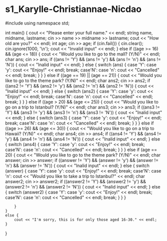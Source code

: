 # s1_Karylle-Christiannae-Nicdao
#include <iostream>
using namespace std;

int main() {
	cout << "Please enter your full name." << endl;
	string name, midname, lastname;
	cin >> name >> midname >> lastname;
	cout << "How old are you?" << endl;
	int age;
	cin >> age;
	if (cin.fail()) {
		cin.clear();
		cin.ignore(1000, '\n');
		cout << "Invalid input" << endl;
	}
	else if ((age >= 16) && (age <= 18)) {
		cout << "Would you like to go to the mall? (Y/N)" << endl;
		char ans;
		cin >> ans;
		if ((ans != 'Y') && (ans != 'y') && (ans != 'n') && (ans != 'N')) {
			cout << "Inalid input" << endl;
		}
		else {
			switch (ans) {
			case 'Y':
			case 'y':
				cout << "Enjoy!" << endl;
				break;
			case'N':
			case 'n':
				cout << "Cancelled" << endl;
				break;
			}
		}
	}
	else if ((age == 19) || (age == 21)) {
		cout << "Would you like to go to the theme park? (Y/N)" << endl;
		char ans2;
		cin >> ans2;
		if ((ans2 != 'Y') && (ans2 != 'y') && (ans2 != 'n') && (ans2 != 'N')) {
			cout << "Inalid input" << endl;
		}
		else {
			switch (ans2) {
			case 'Y':
			case 'y':
				cout << "Enjoy!" << endl;
				break;
			case'N':
			case 'n':
				cout << "Cancelled" << endl;
				break;
			}
		}
	}
	else if ((age > 20) && (age <= 25)) {
		cout << "Would you like to go on a trip to Istanbul? (Y/N)" << endl;
		char ans3;
		cin >> ans3;
		if ((ans3 != 'Y') && (ans3 != 'y') && (ans3 != 'n') && (ans3 != 'N')) {
			cout << "Inalid input" << endl;
		}
		else {
			switch (ans3) {
			case 'Y':
			case 'y':
				cout << "Enjoy!" << endl;
				break;
			case'N':
			case 'n':
				cout << "Cancelled" << endl;
				break;
			}
		}
	}
	else if ((age >= 26) && (age <= 30)) {
		cout << "Would you like to go on a trip to Hawaii? (Y/N)" << endl;
		char ans4;
		cin >> ans4;
		if ((ans4 != 'Y') && (ans4 != 'y') && (ans4 != 'n') && (ans4 != 'N')) {
			cout << "Inalid input" << endl;
		}
		else {
			switch (ans4) {
			case 'Y':
			case 'y':
				cout << "Enjoy!" << endl;
				break;
			case'N':
			case 'n':
				cout << "Cancelled" << endl;
				break;
			}
		}
	}
	else if (age == 20) {
		cout << "Would you like to go to the theme park? (Y/N)" << endl;
		char answer;
		cin >> answer;
		if ((answer != 'Y') && (answer != 'y') && (answer != 'n') && (answer != 'N')) {
			cout << "Inalid input" << endl;
		}
		else {
			switch (answer) {
			case 'Y':
			case 'y':
				cout << "Enjoy!" << endl;
				break;
			case'N':
			case 'n':
				cout << "Would you like to take a trip to Istanbul?" << endl;
				char answer2;
				cin >> answer2;
				if ((answer2 != 'Y') && (answer2 != 'y') && (answer2 != 'n') && (answer2 != 'N')) {
					cout << "Inalid input" << endl;
				}
				else {
					switch (answer2) {
					case 'Y':
					case 'y':
						cout << "Enjoy!" << endl;
						break;
					case'N':
					case 'n':
						cout << "Cancelled" << endl;
						break;
					}
				}
			}

		}
	}
	else {
		cout << "I'm sorry, this is for only those aged 16-30." << endl;
	}
}
